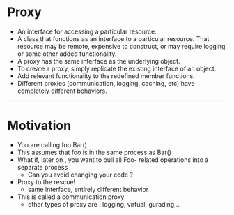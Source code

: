# Proxy

- An interface for accessing a particular resource.
- A class that functions as an interface to a particular resource. That resource may be remote, expensive to construct, or may require logging or some other added functionality.
- A proxy has the same interface as the underlying object.
- To create a proxy, simply replicate the existing interface of an object.
- Add relevant functionality to the redefined member functions.
- Different proxies (communication, logging, caching, etc) have completely different behaviors.

---

# Motivation

- You are calling foo.Bar()
- This assumes that foo is in the same process as Bar()
- What if, later on , you want to pull all Foo- related operations into a separate process
  - Can you avoid changing your code ?
- Proxy to the rescue!
  - same interface, entirely different behavior
- This is called a communication proxy
  - other types of proxy are : logging, virtual, gurading,..

